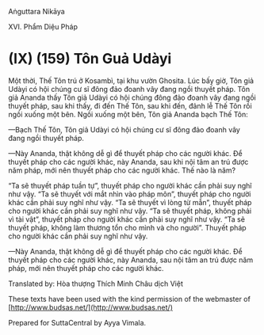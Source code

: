  

Aṅguttara Nikāya

XVI. Phẩm Diệu Pháp

# (IX) (159) Tôn Guả Udàyi

Một thời, Thế Tôn trú ở Kosambì, tại khu vườn Ghosita. Lúc bấy giờ, Tôn giả Udàyi có hội chúng cư sĩ đông đảo đoanh vây đang ngồi thuyết pháp. Tôn giả Ananda thấy Tôn giả Udàyi có hội chúng đông đảo đoanh vây đang ngồi thuyết pháp, sau khi thấy, đi đến Thế Tôn, sau khi đến, đảnh lễ Thế Tôn rồi ngồi xuống một bên. Ngồi xuống một bên, Tôn giả Ananda bạch Thế Tôn:

—Bạch Thế Tôn, Tôn giả Udàyi có hội chúng cư sĩ đông đảo đoanh vây đang ngồi thuyết pháp.

—Này Ananda, thật không dễ gì để thuyết pháp cho các người khác. Ðể thuyết pháp cho các người khác, này Ananda, sau khi nội tâm an trú được năm pháp, mới nên thuyết pháp cho các người khác. Thế nào là năm?

“Ta sẽ thuyết pháp tuần tự”, thuyết pháp cho người khác cần phải suy nghĩ như vậy. “Ta sẽ thuyết với mắt nhìn vào pháp môn”, thuyết pháp cho người khác cần phải suy nghĩ như vậy. “Ta sẽ thuyết vì lòng từ mẫn”, thuyết pháp cho người khác cần phải suy nghĩ như vậy. “Ta sẽ thuyết pháp, không phải vì tài vật”, thuyết pháp cho người khác cần phải suy nghĩ như vậy. “Ta sẽ thuyết pháp, không làm thương tổn cho mình và cho người”. Thuyết pháp cho người khác cần phải suy nghĩ như vậy.

—Này Ananda, thật không dễ gì để thuyết pháp cho các người khác. Ðể thuyết pháp cho các người khác, này Ananda, sau nội tâm an trú được năm pháp, mới nên thuyết pháp cho các người khác.

Translated by: Hòa thượng Thích Minh Châu dịch Việt

These texts have been used with the kind permission of the webmaster of [http://www.budsas.net/](http://www.budsas.net/)

Prepared for SuttaCentral by Ayya Vimala.